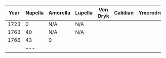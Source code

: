 | Year | Napella | Amorella | Lupella | Ven Dryk | Calidian | Ymerodrol | Fenian | Circe |
| ---- | ------- | -------- | ------- | -------- | -------- | --------- | ------ | ----- |
| 1723 | 0       | N/A      | N/A     |          |          |           | N/A    |       |
| 1763 | 40      | N/A      | N/A     |          |          |           | 0      |       |
| 1766 | 43      | 0        |         |          |          |           |        |       |
|      | ---     |          |         |          |          |           |        |       |
